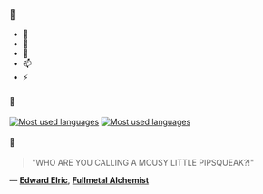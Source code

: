 ### 👋

- 🔭
- 🌱
- 💬
- 📫
- ⚡

#### 🧏

[![Most used languages](https://github-readme-stats-aynah.vercel.app/api/top-langs/?username=aynh&theme=solarized-dark&langs_count=6&layout=compact&hide_title=true)](https://github.com/anuraghazra/github-readme-stats#gh-dark-mode-only)
[![Most used languages](https://github-readme-stats-aynah.vercel.app/api/top-langs/?username=aynh&theme=solarized-light&langs_count=6&layout=compact&hide_title=true)](https://github.com/anuraghazra/github-readme-stats#gh-light-mode-only)

#### 💬

> "WHO ARE YOU CALLING A MOUSY LITTLE PIPSQUEAK?!"

&mdash; [**Edward Elric**](https://myanimelist.net/character.php?q=Edward%20Elric&cat=character), [**Fullmetal Alchemist**](https://myanimelist.net/search/all?q=Fullmetal%20Alchemist&cat=all)
